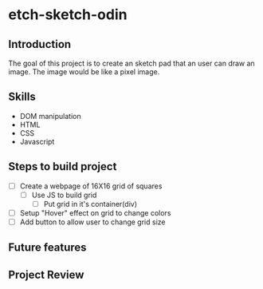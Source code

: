 # etch-sketch-odin

## Introduction

The goal of this project is to create an sketch pad that an user can draw
an image. The image would be like a pixel image. 


## Skills

- DOM manipulation
- HTML
- CSS
- Javascript

## Steps to build project

- [ ] Create a webpage of 16X16 grid of squares
  - [ ] Use JS to build grid
    - [ ] Put grid in it's container(div)
- [ ] Setup "Hover" effect on grid to change colors
- [ ] Add button to allow user to  change grid size

## Future features

## Project Review